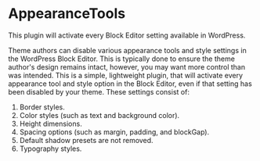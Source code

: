 # AppearanceTools

This plugin will activate every Block Editor setting available in WordPress.

Theme authors can disable various appearance tools and style settings in the WordPress Block Editor. This is typically done to ensure the theme author\'s design remains intact, however, you may want more control than was intended. This is a simple, lightweight plugin, that will activate every appearance tool and style option in the Block Editor, even if that setting has been disabled by your theme. These settings consist of:

1. Border styles.
2. Color styles (such as text and background color).
3. Height dimensions.
4. Spacing options (such as margin, padding, and blockGap).
5. Default shadow presets are not removed.
6. Typography styles.